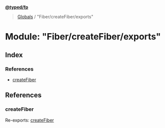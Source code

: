 **[@typed/fp](../README.md)**

> [Globals](../globals.md) / "Fiber/createFiber/exports"

# Module: "Fiber/createFiber/exports"

## Index

### References

* [createFiber](_fiber_createfiber_exports_.md#createfiber)

## References

### createFiber

Re-exports: [createFiber](_fiber_createfiber_createfiber_.md#createfiber)
